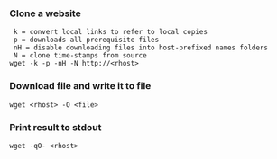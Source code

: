 ### Clone a website
```
 k = convert local links to refer to local copies
 p = downloads all prerequisite files
 nH = disable downloading files into host-prefixed names folders
 N = clone time-stamps from source
wget -k -p -nH -N http://<rhost>
```

### Download file and write it to file
```
wget <rhost> -O <file>
```

### Print result to stdout
```
wget -qO- <rhost>
```

